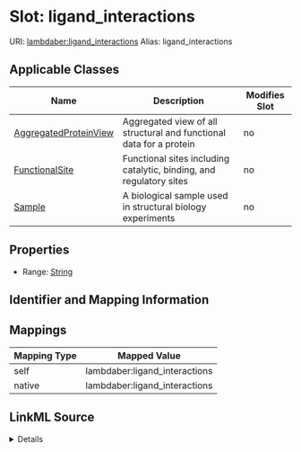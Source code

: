 

# Slot: ligand_interactions 



URI: [lambdaber:ligand_interactions](https://w3id.org/lambda-ber-schema/ligand_interactions)
Alias: ligand_interactions

<!-- no inheritance hierarchy -->





## Applicable Classes

| Name | Description | Modifies Slot |
| --- | --- | --- |
| [AggregatedProteinView](AggregatedProteinView.md) | Aggregated view of all structural and functional data for a protein |  no  |
| [FunctionalSite](FunctionalSite.md) | Functional sites including catalytic, binding, and regulatory sites |  no  |
| [Sample](Sample.md) | A biological sample used in structural biology experiments |  no  |






## Properties

* Range: [String](String.md)




## Identifier and Mapping Information







## Mappings

| Mapping Type | Mapped Value |
| ---  | ---  |
| self | lambdaber:ligand_interactions |
| native | lambdaber:ligand_interactions |




## LinkML Source

<details>
```yaml
name: ligand_interactions
alias: ligand_interactions
domain_of:
- Sample
- FunctionalSite
- AggregatedProteinView
range: string

```
</details>